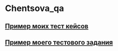 # Chentsova_qa

[Пример моих тест кейсов](https://docs.google.com/spreadsheets/d/1shaVPPE7tfXDTw09BIyeQLmiB7r9AjZpoodiqcqn068/edit?usp=sharing)
---


[Пример моего тестового задания](https://docs.google.com/spreadsheets/d/1ya_gWFhlNp2q2GIpjnBbZ_j0WvTBItvCvxmcOqO9H3E/edit?usp=sharing)
---
